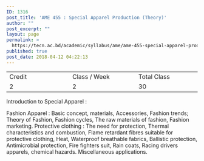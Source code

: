 ```yaml
---
ID: 1316
post_title: 'AME 455 : Special Apparel Production (Theory)'
author: ""
post_excerpt: ""
layout: page
permalink: >
  https://tecn.ac.bd/academic/syllabus/ame/ame-455-special-apparel-production-theory
published: true
post_date: 2018-04-12 04:22:13
---
```

<table width="625">
<tbody>
<tr>
<td width="204">Credit</td>
<td width="218">Class / Week</td>
<td width="203">Total Class</td>
</tr>
<tr>
<td width="204">2</td>
<td width="218">2</td>
<td width="203">30</td>
</tr>
</tbody>
</table>
Introduction to Special Apparel :

Fashion Apparel : Basic concept, materials, Accessories, Fashion trends; Theory of Fashion, Fashion cycles, The raw materials of fashion, Fashion marketing. Protective clothing : The need for protection, Thermal characteristics and combustion, Flame retardant fibres suitable for protective clothing, Heat, Waterproof breathable fabrics, Ballistic protection, Antimicrobial protection, Fire fighters suit, Rain coats, Racing drivers apparels, chemical hazards. Miscellaneous applications.